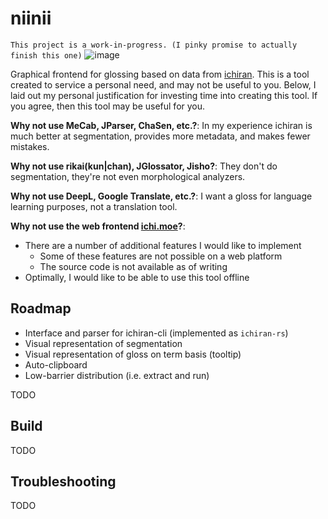 # niinii
`This project is a work-in-progress. (I pinky promise to actually finish this one)`
![image](https://user-images.githubusercontent.com/2091886/123896293-48066100-d92f-11eb-9bd6-aebdac5ad932.png)

Graphical frontend for glossing based on data from [ichiran](https://github.com/tshatrov/ichiran). 
This is a tool created to service a personal need, and may not be useful to you.
Below, I laid out my personal justification for investing time into creating
this tool. If you agree, then this tool may be useful for you.

**Why not use MeCab, JParser, ChaSen, etc.?**: In my experience ichiran is
much better at segmentation, provides more metadata, and makes fewer mistakes.

**Why not use rikai(kun|chan), JGlossator, Jisho?**: They don't do segmentation, 
they're not even morphological analyzers.

**Why not use DeepL, Google Translate, etc.?**: I want a gloss for language
learning purposes, not a translation tool.

**Why not use the web frontend [ichi.moe](https://ichi.moe)?**: 
- There are a number of additional features I would like to implement
	- Some of these features are not possible on a web platform
	- The source code is not available as of writing
- Optimally, I would like to be able to use this tool offline

## Roadmap
- Interface and parser for ichiran-cli (implemented as `ichiran-rs`)
- Visual representation of segmentation
- Visual representation of gloss on term basis (tooltip)
- Auto-clipboard
- Low-barrier distribution (i.e. extract and run)

TODO

## Build
TODO

## Troubleshooting
TODO
